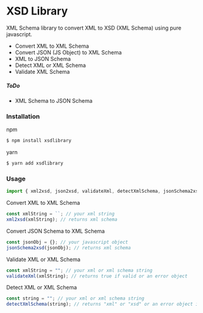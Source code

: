 # XSD Library

XML Schema library to convert XML to XSD (XML Schema) using pure javascript.

- Convert XML to XML Schema
- Convert JSON (JS Object) to XML Schema
- XML to JSON Schema
- Detect XML or XML Schema
- Validate XML Schema

##### ToDo

- XML Schema to JSON Schema

### Installation

npm

```sh
$ npm install xsdlibrary
```

yarn

```sh
$ yarn add xsdlibrary
```

### Usage

```js
import { xml2xsd, json2xsd, validateXml, detectXmlSchema, jsonSchema2xsd } from xsdlib;
```

Convert XML to XML Schema

```js
const xmlString = ``; // your xml string
xml2xsd(xmlString); // returns xml schema
```

Convert JSON Schema to XML Schema

```js
const jsonObj = {}; // your javascript object
jsonSchema2xsd(jsonObj); // returns xml schema
```

Validate XML or XML Schema

```js
const xmlString = ""; // your xml or xml schema string
validateXml(xmlString); // returns true if valid or an error object
```

Detect XML or XML Schema

```js
const string = ""; // your xml or xml schema string
detectXmlSchema(string); // returns "xml" or "xsd" or an error object if none
```
